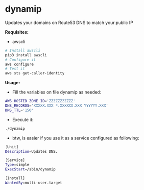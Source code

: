 # dynamip
Updates your domains on Route53 DNS to match your public IP

**Requisites:**
- awscli 
```bash
# Install awscli
pip3 install awscli
# Configure it
aws configure
# Test it
aws sts get-caller-identity
```


**Usage:**

* Fill the variables on file dynamip as needed:
```bash
AWS_HOSTED_ZONE_ID='ZZZZZZZZZZZ'
DNS_RECORDS='XXXXX.XXX *.XXXXXX.XXX YYYYYY.XXX'
DNS_TTL='150'
```

* Execute it:
```bash
./dynamip
```

* btw, is easier if you use it as a service configured as following:
```bash
[Unit]
Description=Updates DNS.

[Service]
Type=simple
ExecStart=/sbin/dynamip

[Install]
WantedBy=multi-user.target
```
